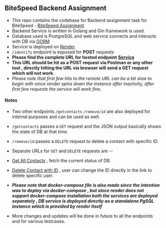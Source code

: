 ## BiteSpeed Backend Assignment

* This repo contains the codebase for Backend assignment task for BiteSpeed - [BiteSpeed Assignment](https://bitespeed.notion.site/Bitespeed-Backend-Task-Identity-Reconciliation-53392ab01fe149fab989422300423199)<br>
* Backend Service is written in Golang and Gin framework is used.
* Database used is PostgreSQL and web service connects and interacts with DB via [GORM](https://gorm.io/)
* Service is deployed on [Render](https://render.com/).
* `/identify` endpoint is exposed for **POST** requests
* **Please find the complete URL for hosted endpoint**  **[Service](https://bitespeed-backend-assignment-api.onrender.com/identify)**
*  **This URL should be hit as a POST request via Postman or any other tool , directly hitting the URL via browser will send a GET request which will not work.**
*   *Please note that first few hits to the remote URL can be a bit slow to begin with since render spins down the instance after inactivity, after first few requests the service will work fine.*

#### Notes
* Two other endpoints `/getcontacts` `/remove/id` are also deployed for internal purposes and can be used as well.
* `/getcontacts` passes a `GET` request and the JSON output basically shows the state of DB at that time.
* `/remove/id` passes a `DELETE` request to delete a contact with specific ID.
* Separate URLs for `GET` and `DELETE` requests are --
* [Get All Contacts](https://bitespeed-backend-assignment-api.onrender.com/getcontacts) , fetch the current status of DB.
* [Delete Contact with ID](https://bitespeed-backend-assignment-api.onrender.com/remove/4) , user can change the ID directly in the link to delete specific user.
* ***Please note that docker-compose file is also made since the intention was to deploy via docker-compose  , but since render does not support docker-compose installation both the services are deployed separately , DB service is deployed directly as a standalone PgSQL instance which is provided by render itself***

* More changes and updates will be done in future to all the endpoints and for various testcases.
